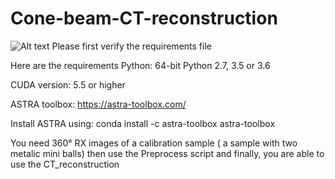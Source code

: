 # Cone-beam-CT-reconstruction

![Alt text]((https://github.com/vmohammadi/Cone-beam-CT-reconstruction/blob/main/Image1_.png))
Please first verify the requirements file

Here are the requirements
Python:
64-bit Python 2.7, 3.5 or 3.6

CUDA version:
5.5 or higher

ASTRA toolbox:
https://astra-toolbox.com/

Install ASTRA using:
conda install -c astra-toolbox astra-toolbox

You need 360° RX images of a calibration sample ( a sample with two metalic mini balls) then use the Preprocess script and finally, you are able to use the CT_reconstruction
